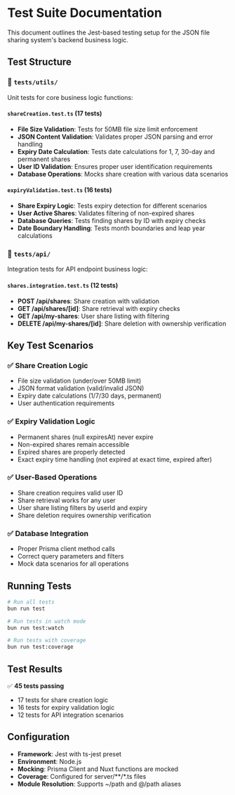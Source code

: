# Test Suite Documentation

This document outlines the Jest-based testing setup for the JSON file sharing system's backend business logic.

## Test Structure

### 📁 `tests/utils/`
Unit tests for core business logic functions:

#### `shareCreation.test.ts` (17 tests)
- **File Size Validation**: Tests for 50MB file size limit enforcement
- **JSON Content Validation**: Validates proper JSON parsing and error handling
- **Expiry Date Calculation**: Tests date calculations for 1, 7, 30-day and permanent shares
- **User ID Validation**: Ensures proper user identification requirements
- **Database Operations**: Mocks share creation with various data scenarios

#### `expiryValidation.test.ts` (16 tests)
- **Share Expiry Logic**: Tests expiry detection for different scenarios
- **User Active Shares**: Validates filtering of non-expired shares
- **Database Queries**: Tests finding shares by ID with expiry checks
- **Date Boundary Handling**: Tests month boundaries and leap year calculations

### 📁 `tests/api/`
Integration tests for API endpoint business logic:

#### `shares.integration.test.ts` (12 tests)
- **POST /api/shares**: Share creation with validation
- **GET /api/shares/[id]**: Share retrieval with expiry checks
- **GET /api/my-shares**: User share listing with filtering
- **DELETE /api/my-shares/[id]**: Share deletion with ownership verification

## Key Test Scenarios

### ✅ Share Creation Logic
- File size validation (under/over 50MB limit)
- JSON format validation (valid/invalid JSON)
- Expiry date calculations (1/7/30 days, permanent)
- User authentication requirements

### ✅ Expiry Validation Logic
- Permanent shares (null expiresAt) never expire
- Non-expired shares remain accessible
- Expired shares are properly detected
- Exact expiry time handling (not expired at exact time, expired after)

### ✅ User-Based Operations
- Share creation requires valid user ID
- Share retrieval works for any user
- User share listing filters by userId and expiry
- Share deletion requires ownership verification

### ✅ Database Integration
- Proper Prisma client method calls
- Correct query parameters and filters
- Mock data scenarios for all operations

## Running Tests

```bash
# Run all tests
bun run test

# Run tests in watch mode
bun run test:watch

# Run tests with coverage
bun run test:coverage
```

## Test Results
✅ **45 tests passing**
- 17 tests for share creation logic
- 16 tests for expiry validation logic  
- 12 tests for API integration scenarios

## Configuration

- **Framework**: Jest with ts-jest preset
- **Environment**: Node.js
- **Mocking**: Prisma Client and Nuxt functions are mocked
- **Coverage**: Configured for server/**/*.ts files
- **Module Resolution**: Supports ~/path and @/path aliases
